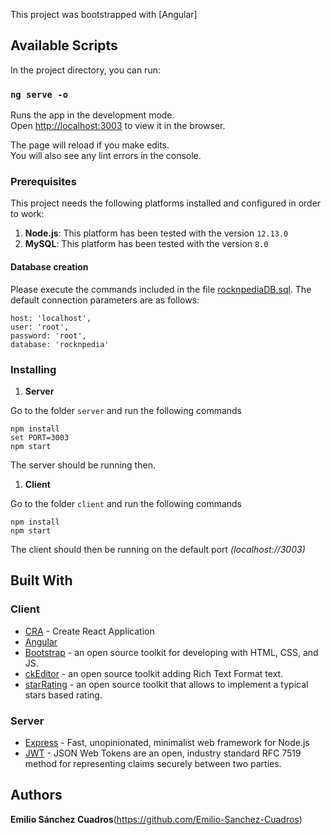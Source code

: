 This project was bootstrapped with [Angular]

## Available Scripts

In the project directory, you can run:

### `ng serve -o`

Runs the app in the development mode.<br />
Open [http://localhost:3003](http://localhost:3003) to view it in the browser.

The page will reload if you make edits.<br />
You will also see any lint errors in the console.

### Prerequisites

This project needs the following platforms installed and configured in order to work:

1. **Node.js**: This platform has been tested with the version `12.13.0` 
2. **MySQL**: This platform has been tested with the version `8.0` 

#### Database creation
Please execute the commands included in the file [rocknpediaDB.sql](\rocknpedia\server\config).
The default connection parameters are as follows:
````
host: 'localhost',
user: 'root',
password: 'root',
database: 'rocknpedia'
````

### Installing

1. **Server**

Go to the folder `server` and run the following commands

```
npm install
set PORT=3003
npm start
```

The server should be running then.

1. **Client**

Go to the folder `client` and run the following commands

```
npm install
npm start
```

The client should then be running on the default port _(localhost://3003)_

## Built With

### Client

* [CRA](https://github.com/facebook/create-react-app) - Create React Application
* [Angular](https://angular.io/)
* [Bootstrap](https://getbootstrap.com/) - an open source toolkit for developing with HTML, CSS, and JS.
* [ckEditor](https://ckeditor.com/ckeditor-4/) - an open source toolkit adding Rich Text Format text.
* [starRating](https://www.npmjs.com/package/react-star-ratings) - an open source toolkit that allows to implement a typical stars based rating.


### Server
* [Express](https://expressjs.com/) - Fast, unopinionated, minimalist web framework for Node.js
* [JWT](https://jwt.io/) - JSON Web Tokens are an open, industry standard RFC 7519 method for representing claims securely between two parties.


## Authors

**Emilio Sánchez Cuadros**(https://github.com/Emilio-Sanchez-Cuadros)

